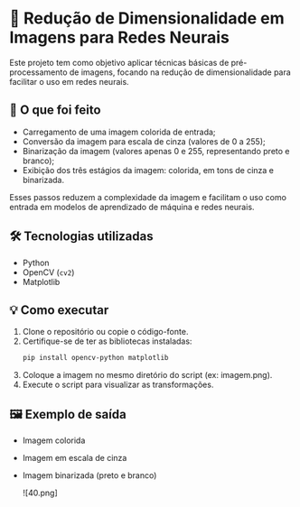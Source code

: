 # 🧠 Redução de Dimensionalidade em Imagens para Redes Neurais

Este projeto tem como objetivo aplicar técnicas básicas de pré-processamento de imagens, focando na redução de dimensionalidade para facilitar o uso em redes neurais.

## 📌 O que foi feito

- Carregamento de uma imagem colorida de entrada;
- Conversão da imagem para escala de cinza (valores de 0 a 255);
- Binarização da imagem (valores apenas 0 e 255, representando preto e branco);
- Exibição dos três estágios da imagem: colorida, em tons de cinza e binarizada.

Esses passos reduzem a complexidade da imagem e facilitam o uso como entrada em modelos de aprendizado de máquina e redes neurais.

## 🛠 Tecnologias utilizadas

- Python
- OpenCV (`cv2`)
- Matplotlib

## 💡 Como executar

1. Clone o repositório ou copie o código-fonte.
2. Certifique-se de ter as bibliotecas instaladas:
   ```bash
   pip install opencv-python matplotlib
   ```
3. Coloque a imagem no mesmo diretório do script (ex: imagem.png).
4. Execute o script para visualizar as transformações.

## 🖼 Exemplo de saída

- Imagem colorida
- Imagem em escala de cinza
- Imagem binarizada (preto e branco)

  ![40.png]

